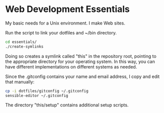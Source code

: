 Web Development Essentials
==========================

My basic needs for a Unix environment.  I make Web sites.

Run the script to link your dotfiles and ~/bin directory.

~~~ sh
cd essentials/
./create-symlinks
~~~

Doing so creates a symlink called "this" in the repository root, pointing to the
appropriate directory for your operating system.  In this way, you can have
different implementations on different systems as needed.

Since the .gitconfig contains your name and email address, I copy and edit that
manually:

~~~ sh
cp -i dotfiles/gitconfig ~/.gitconfig
sensible-editor ~/.gitconfig
~~~

The directory "this/setup" contains additional setup scripts.
